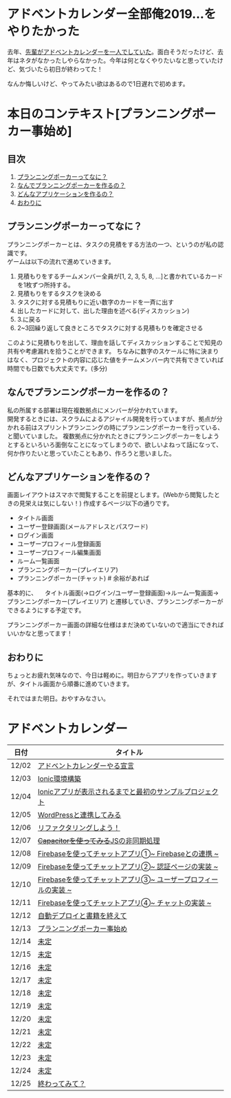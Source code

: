 # アドベントカレンダー全部俺2019…をやりたかった

去年、[先輩がアドベントカレンダーを一人でしていた](https://medium.com/escle/%E3%82%A2%E3%83%89%E3%83%99%E3%83%B3%E3%83%88%E3%82%AB%E3%83%AC%E3%83%B3%E3%83%80%E3%83%BC%E5%85%A8%E9%83%A8%E4%BF%BA2018%E3%81%93%E3%81%A8%E3%81%AF%E3%81%98%E3%82%81-2b85619096ff)。面白そうだったけど、去年はネタがなかったしやらなかった。今年は何となくやりたいなと思っていたけど、気づいたら初日が終わってた！

なんか悔しいけど、やってみたい欲はあるので1日遅れで初めます。

# 本日のコンテキスト[プランニングポーカー事始め]

## 目次

1. [プランニングポーカーってなに？](#プランニングポーカーってなに？)
1. [なんでプランニングポーカーを作るの？](#なんでプランニングポーカーを作るの？)
1. [どんなアプリケーションを作るの？](#どんなアプリケーションを作るの？)
1. [おわりに](#おわりに)

## プランニングポーカーってなに？

プランニングポーカーとは、タスクの見積をする方法の一つ、というのが私の認識です。
<br>ゲームは以下の流れで進めていきます。

1. 見積もりをするチームメンバー全員が[1, 2, 3, 5, 8, ...]と書かれているカードを1枚ずつ所持する。
1. 見積もりをするタスクを決める
1. タスクに対する見積もりに近い数字のカードを一斉に出す
1. 出したカードに対して、出した理由を述べる(ディスカッション)
1. 3.に戻る
1. 2~3回繰り返して良きところでタスクに対する見積もりを確定させる

このように見積もりを出して、理由を話してディスカッションすることで知見の共有や考慮漏れを拾うことができます。
ちなみに数字のスケールに特に決まりはなく、プロジェクトの内容に応じた値をチームメンバー内で共有できていれば時間でも日数でも大丈夫です。(多分)

## なんでプランニングポーカーを作るの？

私の所属する部署は現在複数拠点にメンバーが分かれています。
<br>開発するときには、スクラムによるアジャイル開発を行っていますが、拠点が分かれる前はスプリントプランニングの時にプランニングポーカーを行っている、と聞いていました。
複数拠点に分かれたときにプランニングポーカーをしようとするといろいろ面倒なことになってしまうので、欲しいよねって話になって、何か作りたいと思っていたこともあり、作ろうと思いました。

## どんなアプリケーションを作るの？

画面レイアウトはスマホで閲覧することを前提とします。(Webから閲覧したときの見栄えは気にしない！)
作成するページ以下の通りです。
- タイトル画面
- ユーザー登録画面(メールアドレスとパスワード)
- ログイン画面
- ユーザープロフィール登録画面
- ユーザープロフィール編集画面
- ルーム一覧画面
- プランニングポーカー(プレイエリア)
- プランニングポーカー(チャット) # 余裕があれば

基本的に、
　タイトル画面(→ログイン/ユーザー登録画面)→ルーム一覧画面→プランニングポーカー(プレイエリア)
と遷移していき、プランニングポーカーができるようにする予定です。

プランニングポーカー画面の詳細な仕様はまだ決めていないので適当にできればいいかなと思ってます！

## おわりに

ちょっとお疲れ気味なので、今日は軽めに。明日からアプリを作っていきますが、タイトル画面から順番に進めていきます。

それではまた明日。おやすみなさい。

# アドベントカレンダー

|日付|タイトル|
|-----|------|
|12/02|[アドベントカレンダーやる宣言](https://github.com/yosshi-4989/advent_calender_2019/tree/2019-12-02)|
|12/03|[Ionic環境構築](https://github.com/yosshi-4989/advent_calender_2019/tree/2019-12-03)|
|12/04|[Ionicアプリが表示されるまでと最初のサンプルプロジェクト](https://github.com/yosshi-4989/advent_calender_2019/tree/2019-12-04)|
|12/05|[WordPressと連携してみる](https://github.com/yosshi-4989/advent_calender_2019/tree/2019-12-05)|
|12/06|[リファクタリングしよう！](https://github.com/yosshi-4989/advent_calender_2019/tree/2019-12-06)|
|12/07|[~~Capacitorを使ってみる~~JSの非同期処理](https://github.com/yosshi-4989/advent_calender_2019/tree/2019-12-07)|
|12/08|[Firebaseを使ってチャットアプリ➀~ Firebaseとの連携 ~](https://github.com/yosshi-4989/advent_calender_2019/tree/2019-12-08)|
|12/09|[Firebaseを使ってチャットアプリ➁~ 認証ページの実装 ~](https://github.com/yosshi-4989/advent_calender_2019/tree/2019-12-09)|
|12/10|[Firebaseを使ってチャットアプリ➂~ ユーザープロフィールの実装 ~](https://github.com/yosshi-4989/advent_calender_2019/tree/2019-12-10)|
|12/11|[Firebaseを使ってチャットアプリ➃~ チャットの実装 ~](https://github.com/yosshi-4989/advent_calender_2019/tree/2019-12-11)|
|12/12|[自動デプロイと書籍を終えて](https://github.com/yosshi-4989/advent_calender_2019/tree/2019-12-12)|
|12/13|[プランニングポーカー事始め](https://github.com/yosshi-4989/advent_calender_2019/tree/2019-12-13)|
|12/14|[未定](https://github.com/yosshi-4989/advent_calender_2019/tree/2019-12-14)|
|12/15|[未定](https://github.com/yosshi-4989/advent_calender_2019/tree/2019-12-15)|
|12/16|[未定](https://github.com/yosshi-4989/advent_calender_2019/tree/2019-12-16)|
|12/17|[未定](https://github.com/yosshi-4989/advent_calender_2019/tree/2019-12-17)|
|12/18|[未定](https://github.com/yosshi-4989/advent_calender_2019/tree/2019-12-18)|
|12/19|[未定](https://github.com/yosshi-4989/advent_calender_2019/tree/2019-12-19)|
|12/20|[未定](https://github.com/yosshi-4989/advent_calender_2019/tree/2019-12-20)|
|12/21|[未定](https://github.com/yosshi-4989/advent_calender_2019/tree/2019-12-21)|
|12/22|[未定](https://github.com/yosshi-4989/advent_calender_2019/tree/2019-12-22)|
|12/23|[未定](https://github.com/yosshi-4989/advent_calender_2019/tree/2019-12-23)|
|12/24|[未定](https://github.com/yosshi-4989/advent_calender_2019/tree/2019-12-24)|
|12/25|[終わってみて？](https://github.com/yosshi-4989/advent_calender_2019/tree/2019-12-25)|


